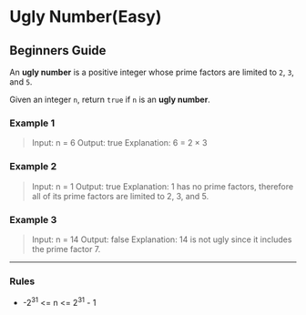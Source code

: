 # Ugly Number(Easy)

## Beginners Guide

An **ugly number** is a positive integer whose prime factors are limited to `2`, `3`, and `5`.

Given an integer `n`, return `true` if `n` is an **ugly number**.

### Example 1

> Input: n = 6
Output: true
Explanation: 6 = 2 × 3

### Example 2

> Input: n = 1
Output: true
Explanation: 1 has no prime factors, therefore all of its prime factors are limited to 2, 3, and 5.

### Example 3

> Input: n = 14
Output: false
Explanation: 14 is not ugly since it includes the prime factor 7.

---

### Rules

* -2$^{31}$ <= n <= 2$^{31}$ - 1

